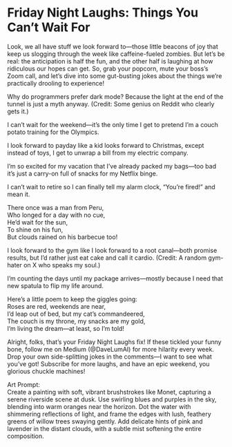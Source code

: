 # Friday Night Laughs: Things You Can’t Wait For  

Look, we all have stuff we look forward to—those little beacons of joy that keep us slogging through the week like caffeine-fueled zombies. But let’s be real: the anticipation is half the fun, and the other half is laughing at how ridiculous our hopes can get. So, grab your popcorn, mute your boss’s Zoom call, and let’s dive into some gut-busting jokes about the things we’re practically drooling to experience!  

Why do programmers prefer dark mode? Because the light at the end of the tunnel is just a myth anyway. (Credit: Some genius on Reddit who clearly gets it.)  

I can’t wait for the weekend—it’s the only time I get to pretend I’m a couch potato training for the Olympics.  

I look forward to payday like a kid looks forward to Christmas, except instead of toys, I get to unwrap a bill from my electric company.  

I’m so excited for my vacation that I’ve already packed my bags—too bad it’s just a carry-on full of snacks for my Netflix binge.  

I can’t wait to retire so I can finally tell my alarm clock, “You’re fired!” and mean it.  

There once was a man from Peru,  
Who longed for a day with no cue,  
He’d wait for the sun,  
To shine on his fun,  
But clouds rained on his barbecue too!  

I look forward to the gym like I look forward to a root canal—both promise results, but I’d rather just eat cake and call it cardio. (Credit: A random gym-hater on X who speaks my soul.)  

I’m counting the days until my package arrives—mostly because I need that new spatula to flip my life around.  

Here’s a little poem to keep the giggles going:  
Roses are red, weekends are near,  
I’d leap out of bed, but my cat’s commandeered,  
The couch is my throne, my snacks are my gold,  
I’m living the dream—at least, so I’m told!  

Alright, folks, that’s your Friday Night Laughs fix! If these tickled your funny bone, follow me on Medium (@DaveLumAI) for more hilarity every week. Drop your own side-splitting jokes in the comments—I want to see what you’ve got! Subscribe for more laughs, and have an epic weekend, you glorious chuckle machines!  

Art Prompt:  
Create a painting with soft, vibrant brushstrokes like Monet, capturing a serene riverside scene at dusk. Use swirling blues and purples in the sky, blending into warm oranges near the horizon. Dot the water with shimmering reflections of light, and frame the edges with lush, feathery greens of willow trees swaying gently. Add delicate hints of pink and lavender in the distant clouds, with a subtle mist softening the entire composition.